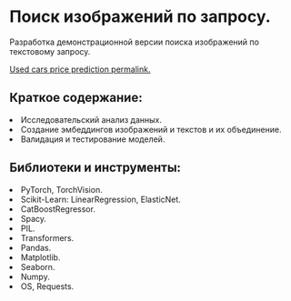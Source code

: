 # Поиск изображений по запросу. 
Разработка демонстрационной версии поиска изображений по текстовому запросу.<br>

[Used cars price prediction permalink.](https://github.com/mrBrain101/Yandex_Practicum_projects/blob/ad7c667a295c13bda16e98a99174d9536e162b7a/ML_Car_Price_Prediction/Ya_Practicum_ML_Car_Price__CatBoost_Optuna_final.ipynb)

## Краткое содержание:
<li>Исследовательский анализ данных. 
<li>Создание эмбеддингов изображений и текстов и их объединение. 
<li>Валидация и тестирование моделей.
  
## Библиотеки и инструменты:
<li>PyTorch, TorchVision.
<li>Scikit-Learn: LinearRegression, ElasticNet. 
<li>CatBoostRegressor.
<li>Spacy.
<li>PIL.
<li>Transformers.
<li>Pandas. 
<li>Matplotlib. 
<li>Seaborn. 
<li>Numpy. 
<li>OS, Requests.
